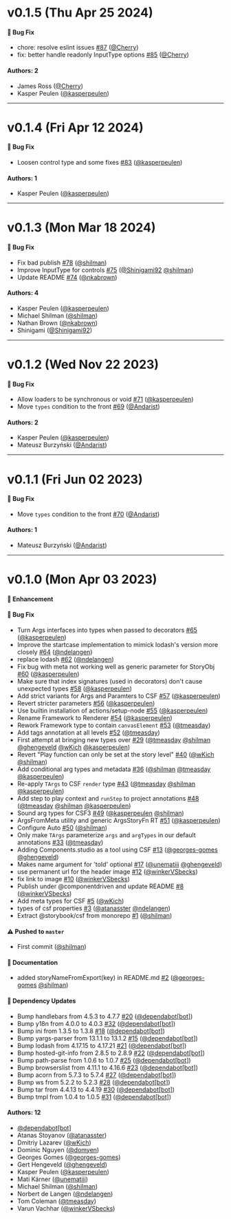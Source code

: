 # v0.1.5 (Thu Apr 25 2024)

#### 🐛 Bug Fix

- chore: resolve eslint issues [#87](https://github.com/ComponentDriven/csf/pull/87) ([@Cherry](https://github.com/Cherry))
- fix: better handle readonly InputType options [#85](https://github.com/ComponentDriven/csf/pull/85) ([@Cherry](https://github.com/Cherry))

#### Authors: 2

- James Ross ([@Cherry](https://github.com/Cherry))
- Kasper Peulen ([@kasperpeulen](https://github.com/kasperpeulen))

---

# v0.1.4 (Fri Apr 12 2024)

#### 🐛 Bug Fix

- Loosen control type and some fixes [#83](https://github.com/ComponentDriven/csf/pull/83) ([@kasperpeulen](https://github.com/kasperpeulen))

#### Authors: 1

- Kasper Peulen ([@kasperpeulen](https://github.com/kasperpeulen))

---

# v0.1.3 (Mon Mar 18 2024)

#### 🐛 Bug Fix

- Fix bad publish [#78](https://github.com/ComponentDriven/csf/pull/78) ([@shilman](https://github.com/shilman))
- Improve InputType for controls [#75](https://github.com/ComponentDriven/csf/pull/75) ([@Shinigami92](https://github.com/Shinigami92) [@shilman](https://github.com/shilman))
- Update README [#74](https://github.com/ComponentDriven/csf/pull/74) ([@nkabrown](https://github.com/nkabrown))

#### Authors: 4

- Kasper Peulen ([@kasperpeulen](https://github.com/kasperpeulen))
- Michael Shilman ([@shilman](https://github.com/shilman))
- Nathan Brown ([@nkabrown](https://github.com/nkabrown))
- Shinigami ([@Shinigami92](https://github.com/Shinigami92))

---

# v0.1.2 (Wed Nov 22 2023)

#### 🐛 Bug Fix

- Allow loaders to be synchronous or void [#71](https://github.com/ComponentDriven/csf/pull/71) ([@kasperpeulen](https://github.com/kasperpeulen))
- Move `types` condition to the front [#69](https://github.com/ComponentDriven/csf/pull/69) ([@Andarist](https://github.com/Andarist))

#### Authors: 2

- Kasper Peulen ([@kasperpeulen](https://github.com/kasperpeulen))
- Mateusz Burzyński ([@Andarist](https://github.com/Andarist))

---

# v0.1.1 (Fri Jun 02 2023)

#### 🐛 Bug Fix

- Move `types` condition to the front [#70](https://github.com/ComponentDriven/csf/pull/70) ([@Andarist](https://github.com/Andarist))

#### Authors: 1

- Mateusz Burzyński ([@Andarist](https://github.com/Andarist))

---

# v0.1.0 (Mon Apr 03 2023)

#### 🚀 Enhancement


#### 🐛 Bug Fix

- Turn Args interfaces into types when passed to decorators [#65](https://github.com/ComponentDriven/csf/pull/65) ([@kasperpeulen](https://github.com/kasperpeulen))
- Improve the startcase implementation to mimick lodash's version more closely [#64](https://github.com/ComponentDriven/csf/pull/64) ([@ndelangen](https://github.com/ndelangen))
- replace lodash [#62](https://github.com/ComponentDriven/csf/pull/62) ([@ndelangen](https://github.com/ndelangen))
- Fix bug with meta not working well as generic parameter for StoryObj [#60](https://github.com/ComponentDriven/csf/pull/60) ([@kasperpeulen](https://github.com/kasperpeulen))
- Make sure that index signatures (used in decorators) don't cause unexpected types [#58](https://github.com/ComponentDriven/csf/pull/58) ([@kasperpeulen](https://github.com/kasperpeulen))
- Add strict variants for Args and Paramters to CSF [#57](https://github.com/ComponentDriven/csf/pull/57) ([@kasperpeulen](https://github.com/kasperpeulen))
- Revert stricter parameters [#56](https://github.com/ComponentDriven/csf/pull/56) ([@kasperpeulen](https://github.com/kasperpeulen))
- Use builtin installation of actions/setup-node [#55](https://github.com/ComponentDriven/csf/pull/55) ([@kasperpeulen](https://github.com/kasperpeulen))
- Rename Framework to Renderer [#54](https://github.com/ComponentDriven/csf/pull/54) ([@kasperpeulen](https://github.com/kasperpeulen))
- Rework Framework type to contain `canvasElement` [#53](https://github.com/ComponentDriven/csf/pull/53) ([@tmeasday](https://github.com/tmeasday))
- Add tags annotation at all levels [#52](https://github.com/ComponentDriven/csf/pull/52) ([@tmeasday](https://github.com/tmeasday))
- First attempt at bringing new types over [#29](https://github.com/ComponentDriven/csf/pull/29) ([@tmeasday](https://github.com/tmeasday) [@shilman](https://github.com/shilman) [@ghengeveld](https://github.com/ghengeveld) [@wKich](https://github.com/wKich) [@kasperpeulen](https://github.com/kasperpeulen))
- Revert "Play function can only be set at the story level" [#40](https://github.com/ComponentDriven/csf/pull/40) ([@wKich](https://github.com/wKich) [@shilman](https://github.com/shilman))
- Add conditional arg types and metadata [#36](https://github.com/ComponentDriven/csf/pull/36) ([@shilman](https://github.com/shilman) [@tmeasday](https://github.com/tmeasday) [@kasperpeulen](https://github.com/kasperpeulen))
- Re-apply `TArgs` to CSF `render` type [#43](https://github.com/ComponentDriven/csf/pull/43) ([@tmeasday](https://github.com/tmeasday) [@shilman](https://github.com/shilman) [@kasperpeulen](https://github.com/kasperpeulen))
- Add step to play context and `runStep` to project annotations [#48](https://github.com/ComponentDriven/csf/pull/48) ([@tmeasday](https://github.com/tmeasday) [@shilman](https://github.com/shilman) [@kasperpeulen](https://github.com/kasperpeulen))
- Sound arg types for CSF3 [#49](https://github.com/ComponentDriven/csf/pull/49) ([@kasperpeulen](https://github.com/kasperpeulen) [@shilman](https://github.com/shilman))
- ArgsFromMeta utility and generic ArgsStoryFn RT [#51](https://github.com/ComponentDriven/csf/pull/51) ([@kasperpeulen](https://github.com/kasperpeulen))
- Configure Auto [#50](https://github.com/ComponentDriven/csf/pull/50) ([@shilman](https://github.com/shilman))
- Only make `TArgs` parameterize `args` and `argTypes` in our default annotations [#33](https://github.com/ComponentDriven/csf/pull/33) ([@tmeasday](https://github.com/tmeasday))
- Adding Components.studio as a tool using CSF [#13](https://github.com/ComponentDriven/csf/pull/13) ([@georges-gomes](https://github.com/georges-gomes) [@ghengeveld](https://github.com/ghengeveld))
- Makes name argument for 'toId' optional [#17](https://github.com/ComponentDriven/csf/pull/17) ([@unematiii](https://github.com/unematiii) [@ghengeveld](https://github.com/ghengeveld))
- use permanent url for the header image [#12](https://github.com/ComponentDriven/csf/pull/12) ([@winkerVSbecks](https://github.com/winkerVSbecks))
- fix link to image [#10](https://github.com/ComponentDriven/csf/pull/10) ([@winkerVSbecks](https://github.com/winkerVSbecks))
- Publish under @componentdriven and update README [#8](https://github.com/ComponentDriven/csf/pull/8) ([@winkerVSbecks](https://github.com/winkerVSbecks))
- Add meta types for CSF [#5](https://github.com/ComponentDriven/csf/pull/5) ([@wKich](https://github.com/wKich))
- types of csf properties [#3](https://github.com/ComponentDriven/csf/pull/3) ([@atanasster](https://github.com/atanasster) [@ndelangen](https://github.com/ndelangen))
- Extract @storybook/csf from monorepo [#1](https://github.com/ComponentDriven/csf/pull/1) ([@shilman](https://github.com/shilman))

#### ⚠️ Pushed to `master`

- First commit ([@shilman](https://github.com/shilman))

#### 📝 Documentation

- added storyNameFromExport(key) in README.md [#2](https://github.com/ComponentDriven/csf/pull/2) ([@georges-gomes](https://github.com/georges-gomes) [@shilman](https://github.com/shilman))

#### 🔩 Dependency Updates

- Bump handlebars from 4.5.3 to 4.7.7 [#20](https://github.com/ComponentDriven/csf/pull/20) ([@dependabot[bot]](https://github.com/dependabot[bot]))
- Bump y18n from 4.0.0 to 4.0.3 [#32](https://github.com/ComponentDriven/csf/pull/32) ([@dependabot[bot]](https://github.com/dependabot[bot]))
- Bump ini from 1.3.5 to 1.3.8 [#18](https://github.com/ComponentDriven/csf/pull/18) ([@dependabot[bot]](https://github.com/dependabot[bot]))
- Bump yargs-parser from 13.1.1 to 13.1.2 [#15](https://github.com/ComponentDriven/csf/pull/15) ([@dependabot[bot]](https://github.com/dependabot[bot]))
- Bump lodash from 4.17.15 to 4.17.21 [#21](https://github.com/ComponentDriven/csf/pull/21) ([@dependabot[bot]](https://github.com/dependabot[bot]))
- Bump hosted-git-info from 2.8.5 to 2.8.9 [#22](https://github.com/ComponentDriven/csf/pull/22) ([@dependabot[bot]](https://github.com/dependabot[bot]))
- Bump path-parse from 1.0.6 to 1.0.7 [#25](https://github.com/ComponentDriven/csf/pull/25) ([@dependabot[bot]](https://github.com/dependabot[bot]))
- Bump browserslist from 4.11.1 to 4.16.6 [#23](https://github.com/ComponentDriven/csf/pull/23) ([@dependabot[bot]](https://github.com/dependabot[bot]))
- Bump acorn from 5.7.3 to 5.7.4 [#27](https://github.com/ComponentDriven/csf/pull/27) ([@dependabot[bot]](https://github.com/dependabot[bot]))
- Bump ws from 5.2.2 to 5.2.3 [#28](https://github.com/ComponentDriven/csf/pull/28) ([@dependabot[bot]](https://github.com/dependabot[bot]))
- Bump tar from 4.4.13 to 4.4.19 [#30](https://github.com/ComponentDriven/csf/pull/30) ([@dependabot[bot]](https://github.com/dependabot[bot]))
- Bump tmpl from 1.0.4 to 1.0.5 [#31](https://github.com/ComponentDriven/csf/pull/31) ([@dependabot[bot]](https://github.com/dependabot[bot]))

#### Authors: 12

- [@dependabot[bot]](https://github.com/dependabot[bot])
- Atanas Stoyanov ([@atanasster](https://github.com/atanasster))
- Dmitriy Lazarev ([@wKich](https://github.com/wKich))
- Dominic Nguyen ([@domyen](https://github.com/domyen))
- Georges Gomes ([@georges-gomes](https://github.com/georges-gomes))
- Gert Hengeveld ([@ghengeveld](https://github.com/ghengeveld))
- Kasper Peulen ([@kasperpeulen](https://github.com/kasperpeulen))
- Mati Kärner ([@unematiii](https://github.com/unematiii))
- Michael Shilman ([@shilman](https://github.com/shilman))
- Norbert de Langen ([@ndelangen](https://github.com/ndelangen))
- Tom Coleman ([@tmeasday](https://github.com/tmeasday))
- Varun Vachhar ([@winkerVSbecks](https://github.com/winkerVSbecks))

